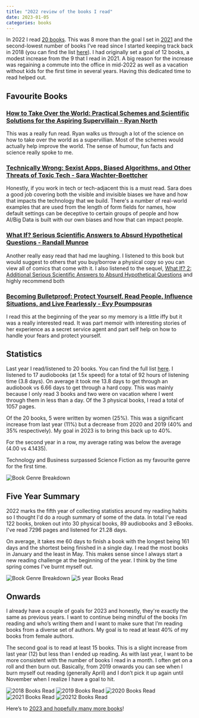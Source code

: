 ```yaml
---
title: "2022 review of the books I read"
date: 2023-01-05
categories: books
---
```


In 2022 I read [20 books](https://www.goodreads.com/review/list/7269489-adam?order=d&shelf=2022). This was 8 more than the goal I set in [2021](/posts/2021-review-of-the-books-i-read/) and the second-lowest number of books I’ve read since I started keeping track back in 2018 (you can find the list [here](/books)). I had originally set a goal of 12 books, a modest increase from the 9 that I read in 2021. A big reason for the increase was regaining a commute into the office in mid-2022 as well as a vacation without kids for the first time in several years. Having this dedicated time to read helped out.

## Favourite Books
### [How to Take Over the World: Practical Schemes and Scientific Solutions for the Aspiring Supervillain - Ryan North](https://www.goodreads.com/book/show/58446218-how-to-take-over-the-world) 
This was a really fun read. Ryan walks us through a lot of the science on how to take over the world as a supervillian. Most of the schemes would actually help improve the world. The sense of humour, fun facts and science really spoke to me. 


### [Technically Wrong: Sexist Apps, Biased Algorithms, and Other Threats of Toxic Tech - Sara Wachter-Boettcher](https://www.goodreads.com/book/show/38212110-technically-wrong) 
Honestly, if you work in tech or tech-adjacent this is a must read. Sara does a good job covering both the visible and invisible biases we have and how that impacts the technology that we build. There's a number of real-world examples that are used from the length of form fields for names, how default settings can be deceptive to certain groups of people and how AI/Big Data is built with our own biases and how that can impact people.

### [What If? Serious Scientific Answers to Absurd Hypothetical Questions - Randall Munroe](https://www.goodreads.com/book/show/21413662-what-if-serious-scientific-answers-to-absurd-hypothetical-questions) 
Another really easy read that had me laughing. I listened to this book but would suggest to others that you buy/borrow a physical copy so you can view all of comics that come with it. I also listened to the sequel, [What If? 2: Additional Serious Scientific Answers to Absurd Hypothetical Questions](https://www.goodreads.com/book/show/60190659-what-if-2) and highly recommend both

### [Becoming Bulletproof: Protect Yourself, Read People, Influence Situations, and Live Fearlessly - Evy Poumpouras](https://www.goodreads.com/book/show/49531236-becoming-bulletproof) 
I read this at the beginning of the year so my memory is a little iffy but it was a really interested read. It was part memoir with interesting stories of her experience as a secret service agent and part self help on how to handle your fears and protect yourself.

## Statistics

Last year I read/listened to 20 books. You can find the full list [here](https://www.goodreads.com/review/list/7269489-adam?shelf=2022). I listened to 17 audiobooks (at 1.5x speed) for a total of 92 hours of listening time (3.8 days). On average it took me 13.8 days to get through an audiobook vs 6.66 days to get through a hard copy. This was mainly because I only read 3 books and two were on vacation where I went through them in less than a day. Of the 3 physical books, I read a total of 1057 pages.

Of the 20 books, 5 were written by women (25%). This was a significant increase from last year (11%) but a decrease from 2020 and 2019 (40% and 35% respectively). My goal in 2023 is to bring this back up to 40%.

For the second year in a row, my average rating was below the average (4.00 vs 4.1435).

Technology and Business surpassed Science Fiction as my favourite genre for the first time.

![Book Genre Breakdown](2022-genre.png)

## Five Year Summary 
2022 marks the fifth year of collecting statistics around my reading habits so I thought I'd do a rough summary of some of the data. In total I've read 122 books, broken out into 30 physical books, 89 audiobooks and 3 eBooks. I've read 7296 pages and listened for 21.28 days.

On average, it takes me 60 days to finish a book with the longest being 161 days and the shortest being finished in a single day. I read the most books in January and the least in May. This makes sense since I always start a new reading challenge at the beginning of the year. I think by the time spring comes I've burnt myself out.

![Book Genre Breakdown](5-year-genre.png)
![5 year Books Read](5-year-read.png)


## Onwards
I already have a couple of goals for 2023 and honestly, they're exactly the same as previous years. I want to continue being mindful of the books I’m reading and who’s writing them and I want to make sure that I’m reading books from a diverse set of authors. My goal is to read at least 40% of my books from female authors.

The second goal is to read at least 15 books. This is a slight increase from last year (12) but less than I ended up reading. As with last year, I want to be more consistent with the number of books I read in a month. I often get on a roll and then burn out. Basically, from 2019 onwards you can see when I burn myself out reading (generally April) and I don’t pick it up again until November when I realize I have a goal to hit.

![2018 Books Read](2018-read.png)
![2019 Books Read](2019-read.png)
![2020 Books Read](2020-read.png)
![2021 Books Read](2021-read.png)
![20212 Books Read](2022-read.png)

Here’s to  [2023 and hopefully many more books](https://www.goodreads.com/review/list/7269489-adam?shelf=2023)!
